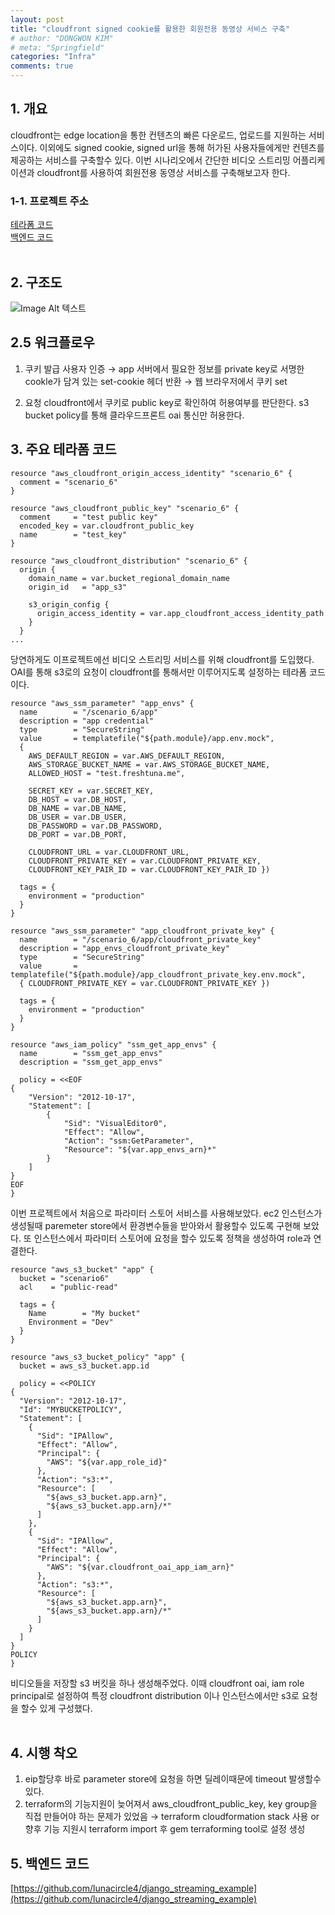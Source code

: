 ```yaml
---
layout: post
title: "cloudfront signed cookie를 활용한 회원전용 동영상 서비스 구축"
# author: "DONGWON KIM"
# meta: "Springfield"
categories: "Infra"
comments: true
---
```


## 1. 개요
cloudfront는 edge location을 통한 컨텐츠의 빠른 다운로드, 업로드를 지원하는 서비스이다. 이외에도 signed cookie, signed url을 통해 허가된 사용자들에게만 컨텐츠를 제공하는 서비스를 구축할수 있다. 이번 시나리오에서 간단한 비디오 스트리밍 어플리케이션과 cloudfront를 사용하여 회원전용 동영상 서비스를 구축해보고자 한다.

### 1-1. 프로젝트 주소
[테라폼 코드](https://github.com/lunacircle4/infra-projects/tree/master/cloudfront-signed-cookie-example)<br/>
[백엔드 코드](https://github.com/lunacircle4/django_streaming_example)
<br/><br/>

## 2. 구조도
![Image Alt 텍스트](/img/2021/2/12/scenario_6.png)

## 2.5 워크플로우
1. 쿠키 발급
사용자 인증 → app 서버에서 필요한 정보를 private key로 서명한 cookle가 담겨 있는 set-cookie 헤더 반환 → 웹 브라우저에서 쿠키 set

2. 요청
cloudfront에서 쿠키로 public key로 확인하여 허용여부를 판단한다.
s3 bucket policy를 통해 클라우드프론트 oai 통신만 허용한다.

## 3. 주요 테라폼 코드
```
resource "aws_cloudfront_origin_access_identity" "scenario_6" {
  comment = "scenario_6"
}

resource "aws_cloudfront_public_key" "scenario_6" {
  comment     = "test public key"
  encoded_key = var.cloudfront_public_key
  name        = "test_key"
}

resource "aws_cloudfront_distribution" "scenario_6" {
  origin {
    domain_name = var.bucket_regional_domain_name
    origin_id   = "app_s3"

    s3_origin_config {
      origin_access_identity = var.app_cloudfront_access_identity_path
    }
  }
...
```
당연하게도 이프로젝트에선 비디오 스트리밍 서비스를 위해 cloudfront를 도입했다. OAI를 통해 s3로의 요청이 cloudfront를 통해서만 이루어지도록 설정하는 테라폼 코드이다.

```
resource "aws_ssm_parameter" "app_envs" {
  name        = "/scenario_6/app"
  description = "app credential"
  type        = "SecureString"
  value       = templatefile("${path.module}/app.env.mock", 
  { 
    AWS_DEFAULT_REGION = var.AWS_DEFAULT_REGION,
    AWS_STORAGE_BUCKET_NAME = var.AWS_STORAGE_BUCKET_NAME,
    ALLOWED_HOST = "test.freshtuna.me",

    SECRET_KEY = var.SECRET_KEY,
    DB_HOST = var.DB_HOST,
    DB_NAME = var.DB_NAME,
    DB_USER = var.DB_USER,
    DB_PASSWORD = var.DB_PASSWORD,
    DB_PORT = var.DB_PORT,

    CLOUDFRONT_URL = var.CLOUDFRONT_URL,
    CLOUDFRONT_PRIVATE_KEY = var.CLOUDFRONT_PRIVATE_KEY,
    CLOUDFRONT_KEY_PAIR_ID = var.CLOUDFRONT_KEY_PAIR_ID })

  tags = {
    environment = "production"
  }
}

resource "aws_ssm_parameter" "app_cloudfront_private_key" {
  name        = "/scenario_6/app/cloudfront_private_key"
  description = "app_envs_cloudfront_private_key"
  type        = "SecureString"
  value       = templatefile("${path.module}/app_cloudfront_private_key.env.mock", 
  { CLOUDFRONT_PRIVATE_KEY = var.CLOUDFRONT_PRIVATE_KEY })

  tags = {
    environment = "production"
  }
}

resource "aws_iam_policy" "ssm_get_app_envs" {
  name        = "ssm_get_app_envs"
  description = "ssm_get_app_envs"

  policy = <<EOF
{
    "Version": "2012-10-17",
    "Statement": [
        {
            "Sid": "VisualEditor0",
            "Effect": "Allow",
            "Action": "ssm:GetParameter",
            "Resource": "${var.app_envs_arn}*"
        }
    ]
}
EOF
}
```

이번 프로젝트에서 처음으로 파라미터 스토어 서비스를 사용해보았다. ec2 인스턴스가 생성될때 paremeter store에서 환경변수들을 받아와서 활용할수 있도록 구현해 보았다. 또 인스턴스에서 파라미터 스토어에 요청을 할수 있도록 정책을 생성하여 role과 연결한다.

```
resource "aws_s3_bucket" "app" {
  bucket = "scenario6"
  acl    = "public-read"

  tags = {
    Name        = "My bucket"
    Environment = "Dev"
  }
}

resource "aws_s3_bucket_policy" "app" {
  bucket = aws_s3_bucket.app.id

  policy = <<POLICY
{
  "Version": "2012-10-17",
  "Id": "MYBUCKETPOLICY",
  "Statement": [
    {
      "Sid": "IPAllow",
      "Effect": "Allow",
      "Principal": {
        "AWS": "${var.app_role_id}"
      },
      "Action": "s3:*",
      "Resource": [
        "${aws_s3_bucket.app.arn}",
        "${aws_s3_bucket.app.arn}/*"
      ]
    },
    {
      "Sid": "IPAllow",
      "Effect": "Allow",
      "Principal": {
        "AWS": "${var.cloudfront_oai_app_iam_arn}"
      },
      "Action": "s3:*",
      "Resource": [
        "${aws_s3_bucket.app.arn}",
        "${aws_s3_bucket.app.arn}/*"
      ]
    }
  ]
}
POLICY
}
```
비디오들을 저장할 s3 버킷을 하나 생성해주었다. 이때 cloudfront oai, iam role principal로 설정하여 특정 cloudfront distribution 이나 인스턴스에서만 s3로 요청을 할수 있게 구성했다.
<br/><br/>

## 4. 시행 착오
1. eip할당후 바로 parameter store에 요청을 하면 딜레이때문에 timeout 발생할수 있다.
2. terraform의 기능지원이 늦어져서 aws_cloudfront_public_key, key group을 직접 만들어야 하는 문제가 있었음 → terraform cloudformation stack 사용 or 향후 기능 지원시 terraform import 후 gem terraforming tool로 설정 생성

## 5. 백엔드 코드
[https://github.com/lunacircle4/django_streaming_example](https://github.com/lunacircle4/django_streaming_example)
